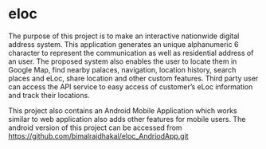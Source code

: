 # eloc
The purpose of this project is to make an interactive nationwide digital address system. 
This application generates an unique alphanumeric 6 character to represent the communication as well as residential address of an user. The proposed system also enables the user to locate them in Google Map, find nearby palaces, navigation, location history, search places and eLoc, share location and other custom features. Third party user can access the API service to easy access of customer’s eLoc information and track their locations.


This project also contains an Android Mobile Application which works similar to web application also adds other features for mobile users.
The android version of this project can be accessed from https://github.com/bimalrajdhakal/eloc_AndriodApp.git
